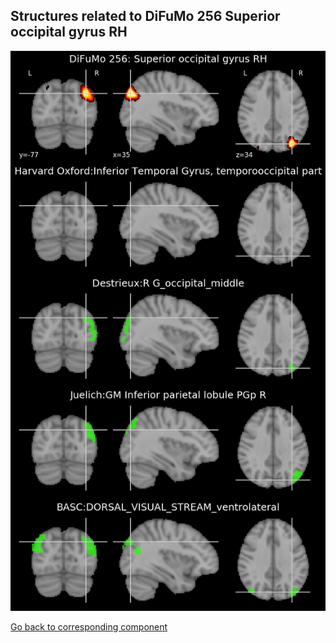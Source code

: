 


## Structures related to DiFuMo 256 Superior occipital gyrus RH

![97](97.jpg "Structures related to DiFuMo 256 Superior occipital gyrus RH")

[Go back to corresponding component](https://parietal-inria.github.io/DiFuMo/256/html/97.html)